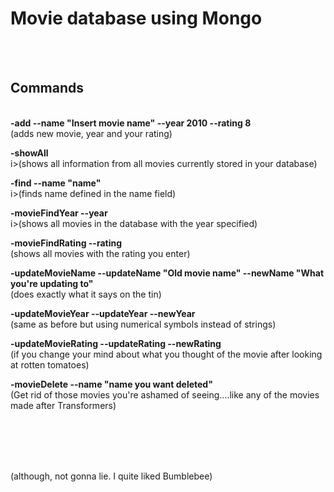 <h1>Movie database using Mongo</h1>
<br><br>


<h2>Commands</h2>

<br>
<b>-add --name "Insert movie name" --year 2010 --rating 8 </b><br></i>(adds new movie, year and your rating)</i>

<b>-showAll</b><br>i>(shows all information from all movies currently stored in your database)</i>

<b>-find --name "name"</b><br>i>(finds name defined in the name field)</i>

<b>-movieFindYear --year </b><br>i>(shows all movies in the database with the year specified)</i>

<b>-movieFindRating --rating </b><br></i>(shows all movies with the rating you enter)</i>

<b>-updateMovieName --updateName "Old movie name" --newName "What you're updating to" </b><br></i>(does exactly what it says on the tin)</i>

<b>-updateMovieYear --updateYear --newYear </b> <br></i>(same as before but using numerical symbols instead of strings)</i>

<b>-updateMovieRating --updateRating --newRating </b><br></i>(if you change your mind about what you thought of the movie after looking at rotten tomatoes)</i>

<b>-movieDelete --name "name you want deleted" </b><br></i>(Get rid of those movies you're ashamed of seeing....like any of the movies made after Transformers)</i>

<br><br><br><br>
<p>

(although, not gonna lie. I quite liked Bumblebee)</p>
